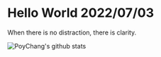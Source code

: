 # Hello World 2022/07/03

When there is no distraction, there is clarity.

![PoyChang's github stats](https://github-readme-stats.vercel.app/api?username=poychang&show_icons=true&theme=dracula)
